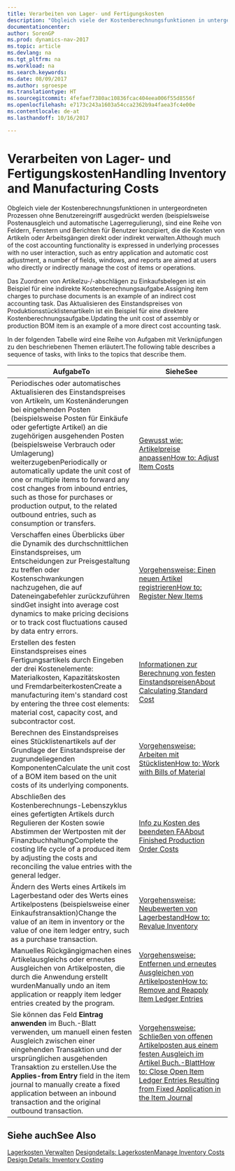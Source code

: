 ```yaml
---
title: Verarbeiten von Lager- und Fertigungskosten
description: "Obgleich viele der Kostenberechnungsfunktionen in untergeordneten Prozessen ohne Benutzereingriff ausgedrückt werden (beispielsweise Postenausgleich und automatische Lagerregulierung), sind eine Reihe von Feldern, Fenstern und Berichten für Benutzer konzipiert, die die Kosten von Artikeln oder Arbeitsgängen direkt oder indirekt verwalten."
documentationcenter: 
author: SorenGP
ms.prod: dynamics-nav-2017
ms.topic: article
ms.devlang: na
ms.tgt_pltfrm: na
ms.workload: na
ms.search.keywords: 
ms.date: 08/09/2017
ms.author: sgroespe
ms.translationtype: HT
ms.sourcegitcommit: 4fefaef7380ac10836fcac404eea006f55d8556f
ms.openlocfilehash: e7173c243a1603a54cca2362b9a4faea3fc4e00e
ms.contentlocale: de-at
ms.lasthandoff: 10/16/2017

---
```

# <a name="handling-inventory-and-manufacturing-costs"></a><span data-ttu-id="7bd42-103">Verarbeiten von Lager- und Fertigungskosten</span><span class="sxs-lookup"><span data-stu-id="7bd42-103">Handling Inventory and Manufacturing Costs</span></span>
<span data-ttu-id="7bd42-104">Obgleich viele der Kostenberechnungsfunktionen in untergeordneten Prozessen ohne Benutzereingriff ausgedrückt werden (beispielsweise Postenausgleich und automatische Lagerregulierung), sind eine Reihe von Feldern, Fenstern und Berichten für Benutzer konzipiert, die die Kosten von Artikeln oder Arbeitsgängen direkt oder indirekt verwalten.</span><span class="sxs-lookup"><span data-stu-id="7bd42-104">Although much of the cost accounting functionality is expressed in underlying processes with no user interaction, such as entry application and automatic cost adjustment, a number of fields, windows, and reports are aimed at users who directly or indirectly manage the cost of items or operations.</span></span>  

 <span data-ttu-id="7bd42-105">Das Zuordnen von Artikelzu-/-abschlägen zu Einkaufsbelegen ist ein Beispiel für eine indirekte Kostenberechnungsaufgabe.</span><span class="sxs-lookup"><span data-stu-id="7bd42-105">Assigning item charges to purchase documents is an example of an indirect cost accounting task.</span></span> <span data-ttu-id="7bd42-106">Das Aktualisieren des Einstandspreises von Produktionsstücklistenartikeln ist ein Beispiel für eine direktere Kostenberechnungsaufgabe.</span><span class="sxs-lookup"><span data-stu-id="7bd42-106">Updating the unit cost of assembly or production BOM item is an example of a more direct cost accounting task.</span></span>  

 <span data-ttu-id="7bd42-107">In der folgenden Tabelle wird eine Reihe von Aufgaben mit Verknüpfungen zu den beschriebenen Themen erläutert.</span><span class="sxs-lookup"><span data-stu-id="7bd42-107">The following table describes a sequence of tasks, with links to the topics that describe them.</span></span>   

|<span data-ttu-id="7bd42-108">**Aufgabe**</span><span class="sxs-lookup"><span data-stu-id="7bd42-108">**To**</span></span>|<span data-ttu-id="7bd42-109">**Siehe**</span><span class="sxs-lookup"><span data-stu-id="7bd42-109">**See**</span></span>|  
|------------|-------------|  
|<span data-ttu-id="7bd42-110">Periodisches oder automatisches Aktualisieren des Einstandspreises von Artikeln, um Kostenänderungen bei eingehenden Posten (beispielsweise Posten für Einkäufe oder gefertigte Artikel) an die zugehörigen ausgehenden Posten (beispielsweise Verbrauch oder Umlagerung) weiterzugeben</span><span class="sxs-lookup"><span data-stu-id="7bd42-110">Periodically or automatically update the unit cost of one or multiple items to forward any cost changes from inbound entries, such as those for purchases or production output, to the related outbound entries, such as consumption or transfers.</span></span>|[<span data-ttu-id="7bd42-111">Gewusst wie: Artikelpreise anpassen</span><span class="sxs-lookup"><span data-stu-id="7bd42-111">How to: Adjust Item Costs</span></span>](inventory-how-adjust-item-costs.md)|  
|<span data-ttu-id="7bd42-112">Verschaffen eines Überblicks über die Dynamik des durchschnittlichen Einstandspreises, um Entscheidungen zur Preisgestaltung zu treffen oder Kostenschwankungen nachzugehen, die auf Dateneingabefehler zurückzuführen sind</span><span class="sxs-lookup"><span data-stu-id="7bd42-112">Get insight into average cost dynamics to make pricing decisions or to track cost fluctuations caused by data entry errors.</span></span>|[<span data-ttu-id="7bd42-113">Vorgehensweise: Einen neuen Artikel registrieren</span><span class="sxs-lookup"><span data-stu-id="7bd42-113">How to: Register New Items</span></span>](inventory-how-register-new-items.md)|  
|<span data-ttu-id="7bd42-114">Erstellen des festen Einstandspreises eines Fertigungsartikels durch Eingeben der drei Kostenelemente: Materialkosten, Kapazitätskosten und Fremdarbeiterkosten</span><span class="sxs-lookup"><span data-stu-id="7bd42-114">Create a manufacturing item's standard cost by entering the three cost elements: material cost, capacity cost, and subcontractor cost.</span></span>|[<span data-ttu-id="7bd42-115">Informationen zur Berechnung von festen Einstandspreisen</span><span class="sxs-lookup"><span data-stu-id="7bd42-115">About Calculating Standard Cost</span></span>](finance-about-calculating-standard-cost.md)|  
|<span data-ttu-id="7bd42-116">Berechnen des Einstandspreises eines Stücklistenartikels auf der Grundlage der Einstandspreise der zugrundeliegenden Komponenten</span><span class="sxs-lookup"><span data-stu-id="7bd42-116">Calculate the unit cost of a BOM item based on the unit costs of its underlying components.</span></span>|[<span data-ttu-id="7bd42-117">Vorgehensweise: Arbeiten mit Stücklisten</span><span class="sxs-lookup"><span data-stu-id="7bd42-117">How to: Work with Bills of Material</span></span>](inventory-how-work-BOMs.md)|  
|<span data-ttu-id="7bd42-118">Abschließen des Kostenberechnungs-Lebenszyklus eines gefertigten Artikels durch Regulieren der Kosten sowie Abstimmen der Wertposten mit der Finanzbuchhaltung</span><span class="sxs-lookup"><span data-stu-id="7bd42-118">Complete the costing life cycle of a produced item by adjusting the costs and reconciling the value entries with the general ledger.</span></span>|[<span data-ttu-id="7bd42-119">Info zu Kosten des beendeten FA</span><span class="sxs-lookup"><span data-stu-id="7bd42-119">About Finished Production Order Costs</span></span>](finance-about-finished-production-order-costs.md)|  
|<span data-ttu-id="7bd42-120">Ändern des Werts eines Artikels im Lagerbestand oder des Werts eines Artikelpostens (beispielsweise einer Einkaufstransaktion)</span><span class="sxs-lookup"><span data-stu-id="7bd42-120">Change the value of an item in inventory or the value of one item ledger entry, such as a purchase transaction.</span></span>|[<span data-ttu-id="7bd42-121">Vorgehensweise: Neubewerten von Lagerbestand</span><span class="sxs-lookup"><span data-stu-id="7bd42-121">How to: Revalue Inventory</span></span>](inventory-how-revalue-inventory.md)|
|<span data-ttu-id="7bd42-122">Manuelles Rückgängigmachen eines Artikelausgleichs oder erneutes Ausgleichen von Artikelposten, die durch die Anwendung erstellt wurden</span><span class="sxs-lookup"><span data-stu-id="7bd42-122">Manually undo an item application or reapply item ledger entries created by the program.</span></span>|[<span data-ttu-id="7bd42-123">Vorgehensweise: Entfernen und erneutes Ausgleichen von Artikelposten</span><span class="sxs-lookup"><span data-stu-id="7bd42-123">How to: Remove and Reapply Item Ledger Entries</span></span>](finance-how-to-remove-and-reapply-item-entries.md)|  
|<span data-ttu-id="7bd42-124">Sie können das Feld **Eintrag anwenden** im Buch.-Blatt verwenden, um manuell einen festen Ausgleich zwischen einer eingehenden Transaktion und der ursprünglichen ausgehenden Transaktion zu erstellen.</span><span class="sxs-lookup"><span data-stu-id="7bd42-124">Use the **Applies-from Entry** field in the item journal to manually create a fixed application between an inbound transaction and the original outbound transaction.</span></span>|[<span data-ttu-id="7bd42-125">Vorgehensweise: Schließen von offenen Artikelposten aus einem festen Ausgleich im Artikel Buch.-Blatt</span><span class="sxs-lookup"><span data-stu-id="7bd42-125">How to: Close Open Item Ledger Entries Resulting from Fixed Application in the Item Journal</span></span>](finance-how-to-close-open-item-ledger-entries-resulting-from-fixed-application-in-the-item-journal.md)|  

## <a name="see-also"></a><span data-ttu-id="7bd42-126">Siehe auch</span><span class="sxs-lookup"><span data-stu-id="7bd42-126">See Also</span></span>  
<span data-ttu-id="7bd42-127">[Lagerkosten Verwalten](finance-manage-inventory-costs.md)
[Designdetails: Lagerkosten](design-details-inventory-costing.md)</span><span class="sxs-lookup"><span data-stu-id="7bd42-127">[Manage Inventory Costs](finance-manage-inventory-costs.md)
[Design Details: Inventory Costing](design-details-inventory-costing.md)</span></span>

